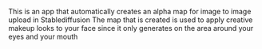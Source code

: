 This is an app that automatically creates an alpha map for image to image upload in Stablediffusion
The map that is created is used to apply creative makeup looks to your face since it only generates on the area around your eyes and your mouth
